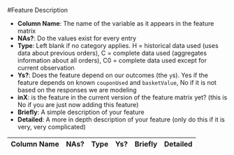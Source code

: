 #Feature Description

- **Column Name**: The name of the variable as it appears in the feature matrix
- **NAs?**: Do the values exist for every entry
- **Type**: Left blank if no category applies. H = historical data used (uses data about previous orders), C = complete data used (aggregates information about all orders), C0 = complete data used except for current observation
- **Ys?**: Does the feature depend on our outcomes (the `y`s). Yes if the feature depends on known `couponUsed` and `basketValue`, No if it is not based on the responses we are modeling
- **inX**: is the feature in the current version of the feature matrix yet? (this is No if you are just now adding this feature)
- **Briefly**: A simple description of your feature
- **Detailed**: A more in depth description of your feature (only do this if it is very, very complicated)

| Column Name | NAs? | Type |  Ys? | Briefly | Detailed |
|:------------|:----:|:----:|:----:|:--------|:---------|
